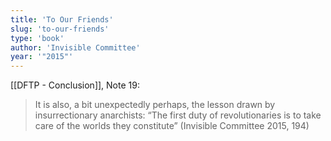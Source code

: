 ```yaml
---
title: 'To Our Friends'
slug: 'to-our-friends'
type: 'book'
author: 'Invisible Committee'
year: '"2015"'
---
```


[[DFTP - Conclusion]], Note 19:
>It is also, a bit unexpectedly perhaps, the lesson drawn by insurrectionary anarchists: “The first duty of revolutionaries is to take care of the worlds they constitute” (Invisible Committee 2015, 194)